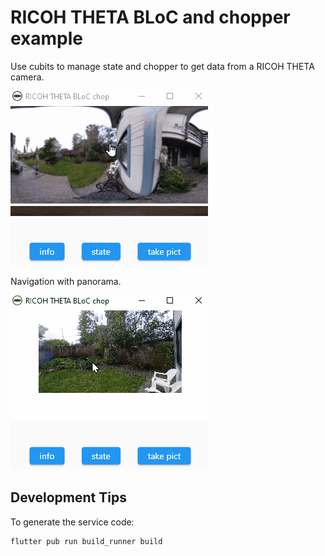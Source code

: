 # RICOH THETA BLoC and chopper example

Use cubits to manage state and chopper to get data from a RICOH THETA
camera.

![screenshot](readme_assets/screenshot_2021_12_15.gif)

Navigation with panorama.

![navigation](readme_assets/navigation.gif)

## Development Tips

To generate the service code:

```text
flutter pub run build_runner build
```
